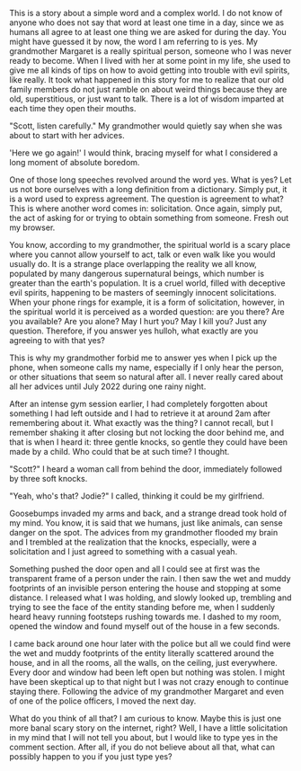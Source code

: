 This is a story about a simple word and a complex world. I do not know of anyone who does not say that word at least one time in a day, since we as humans all agree to at least one thing we are asked for during the day. You might have guessed it by now, the word I am referring to is yes. My grandmother Margaret is a really spiritual person, someone who I was never ready to become. When I lived with her at some point in my life, she used to give me all kinds of tips on how to avoid getting into trouble with evil spirits, like really. It took what happened in this story for me to realize that our old family members do not just ramble on about weird things because they are old, superstitious, or just want to talk. There is a lot of wisdom imparted at each time they open their mouths.

"Scott, listen carefully." My grandmother would quietly say when she was about to start with her advices.

'Here we go again!' I would think, bracing myself for what I considered a long moment of absolute boredom.

One of those long speeches revolved around the word yes. What is yes? Let us not bore ourselves with a long definition from a dictionary. Simply put, it is a word used to express agreement. The question is agreement to what? This is where another word comes in: solicitation. Once again, simply put, the act of asking for or trying to obtain something from someone. Fresh out my browser.

You know, according to my grandmother, the spiritual world is a scary place where you cannot allow yourself to act, talk or even walk like you would usually do. It is a strange place overlapping the reality we all know, populated by many dangerous supernatural beings, which number is greater than the earth's population. It is a cruel world, filled with deceptive evil spirits, happening to be masters of seemingly innocent solicitations. When your phone rings for example, it is a form of solicitation, however, in the spiritual world it is perceived as a worded question: are you there? Are you available? Are you alone? May I hurt you? May I kill you? Just any question. Therefore, if you answer yes hulloh, what exactly are you agreeing to with that yes?

This is why my grandmother forbid me to answer yes when I pick up the phone, when someone calls my name, especially if I only hear the person, or other situations that seem so natural after all. I never really cared about all her advices until July 2022 during one rainy night.

After an intense gym session earlier, I had completely forgotten about something I had left outside and I had to retrieve it at around 2am after remembering about it. What exactly was the thing? I cannot recall, but I remember shaking it after closing but not locking the door behind me, and that is when I heard it: three gentle knocks, so gentle they could have been made by a child. Who could that be at such time? I thought.

"Scott?" I heard a woman call from behind the door, immediately followed by three soft knocks.

"Yeah, who's that? Jodie?" I called, thinking it could be my girlfriend.

Goosebumps invaded my arms and back, and a strange dread took hold of my mind. You know, it is said that we humans, just like animals, can sense danger on the spot. The advices from my grandmother flooded my brain and I trembled at the realization that the knocks, especially, were a solicitation and I just agreed to something with a casual yeah.

Something pushed the door open and all I could see at first was the transparent frame of a person under the rain. I then saw the wet and muddy footprints of an invisible person entering the house and stopping at some distance. I released what I was holding, and slowly looked up, trembling and trying to see the face of the entity standing before me, when I suddenly heard heavy running footsteps rushing towards me. I dashed to my room, opened the window and found myself out of the house in a few seconds.

I came back around one hour later with the police but all we could find were the wet and muddy footprints of the entity literally scattered around the house, and in all the rooms, all the walls, on the ceiling, just everywhere. Every door and window had been left open but nothing was stolen. I might have been skeptical up to that night but I was not crazy enough to continue staying there. Following the advice of my grandmother Margaret and even of one of the police officers, I moved the next day.

What do you think of all that? I am curious to know. Maybe this is just one more banal scary story on the internet, right? Well, I have a little solicitation in my mind that I will not tell you about, but I would like to type yes in the comment section. After all, if you do not believe about all that, what can possibly happen to you if you just type yes?